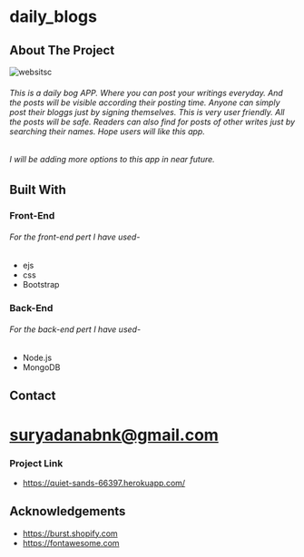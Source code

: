 # daily_blogs
## About The Project
![websitsc](https://user-images.githubusercontent.com/69008196/117141675-730b8300-adcc-11eb-85e7-e5c088d5c195.png)
###### This is a daily bog APP. Where you can post your writings everyday. And the posts will be visible according their posting time. Anyone can simply post their bloggs just by signing themselves. This is very user friendly. All the posts will be safe. Readers can also find for posts of other writes just by searching their names. Hope users will like this app.

###### I will be adding more options to this app in near future.

## Built With
### Front-End
###### For the front-end pert I have used-
* ejs
* css
* Bootstrap
### Back-End
###### For the back-end pert I have used-
* Node.js
* MongoDB

## Contact
# suryadanabnk@gmail.com
### Project Link
* https://quiet-sands-66397.herokuapp.com/

## Acknowledgements
* https://burst.shopify.com
* https://fontawesome.com
